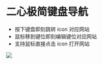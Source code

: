 # 二心极简键盘导航
- 按下键盘即刻跳转 icon 对应网站
- 鼠标移到键位即刻编辑键位对应网站
- 支持鼠标直接点击 icon 打开网站

![](http://ww1.sinaimg.cn/large/4871c945ly1g4j026v2otj21hc0q1gv8.jpg)